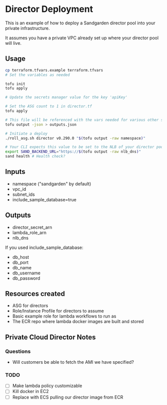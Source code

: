 # Director Deployment

This is an example of how to deploy a Sandgarden director pool
into your private infrastructure.

It assumes you have a private VPC already set up where your director pool will live.

## Usage

```bash
cp terraform.tfvars.example terraform.tfvars
# Set the variables as needed

tofu init
tofu apply

# Update the secrets manager value for the key 'apiKey'

# Set the ASG count to 1 in director.tf
tofu apply

# This file will be referenced with the vars needed for various other setup
tofu output -json > outputs.json

# Initiate a deploy
./roll_asg.sh director v0.290.0 "$(tofu output -raw namespace)"

# Your CLI expects this value to be set to the NLB of your director pool
export SAND_BACKEND_URL="https://$(tofu output -raw nlb_dns)"
sand health # Health check?
```

## Inputs

* namespace ("sandgarden" by default)
* vpc_id
* subnet_ids
* include_sample_database=true

## Outputs

* director_secret_arn
* lambda_role_arn
* nlb_dns

If you used include_sample_database:
* db_host
* db_port
* db_name
* db_username
* db_password

## Resources created

* ASG for directors
* Role/Instance Profile for directors to assume
* Basic example role for lambda workflows to run as
* The ECR repo where lambda docker images are built and stored

## Private Cloud Director Notes

### Questions
* Will customers be able to fetch the AMI we have specified?

### TODO

* [ ] Make lambda policy customizable
* [ ] Kill docker in EC2
* [ ] Replace with ECS pulling our director image from ECR
